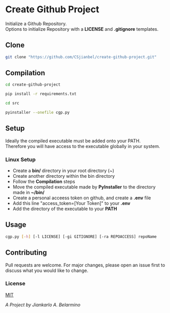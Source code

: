 # Create Github Project

Initialize a Github Repository.<br />
Options to initialize Repository with a **LICENSE** and **.gitignore** templates.<br />

## Clone

```bash
git clone "https://github.com/CSjianbel/create-github-project.git"
```

## Compilation

```bash
cd create-github-project

pip install -r requirements.txt

cd src

pyinstaller --onefile cgp.py
```

## Setup

Ideally the compiled executable must be added onto your PATH.<br />
Therefore you will have access to the executable globally in your system.<br />

### Linux Setup

- Create a **bin/** directory in your root directory (~)
- Create another directory within the bin directory
- Follow the **Compilation** steps
- Move the compiled executable made by **PyInstaller** to the directory made in **~/bin/**
- Create a personal acceess token on github, and create a **.env** file
- Add this line "access_token=[Your Token]" to your **.env**
- Add the directory of the executable to your **PATH**

## Usage

```bash
cgp.py [-h] [-l LICENSE] [-gi GITIGNORE] [-ra REPOACCESS] repoName
```

## Contributing

Pull requests are welcome. For major changes, please open an issue first to discuss what you would like to change.

### License

[MIT](https://choosealicense.com/licenses/mit/)

_A Project by Jiankarlo A. Belarmino_
